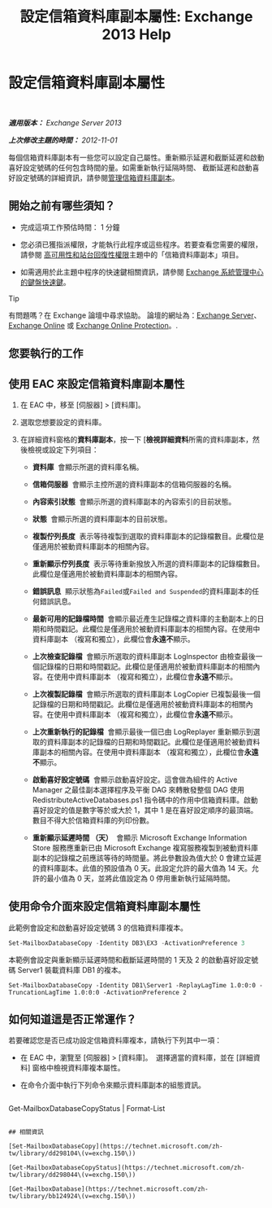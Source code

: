 ﻿---
title: '設定信箱資料庫副本屬性: Exchange 2013 Help'
TOCTitle: 設定信箱資料庫副本屬性
ms:assetid: cf186561-ab2c-45c0-90f5-8d3ecfabeeac
ms:mtpsurl: https://technet.microsoft.com/zh-tw/library/Dd351151(v=EXCHG.150)
ms:contentKeyID: 50474300
ms.date: 05/21/2018
mtps_version: v=EXCHG.150
ms.translationtype: MT
---

# 設定信箱資料庫副本屬性

 

_**適用版本：** Exchange Server 2013_

_**上次修改主題的時間：** 2012-11-01_

每個信箱資料庫副本有一些您可以設定自己屬性。重新顯示延遲和截斷延遲和啟動喜好設定號碼的任何包含時間的量。如需重新執行延隔時間、 截斷延遲和啟動喜好設定號碼的詳細資訊，請參閱[管理信箱資料庫副本](managing-mailbox-database-copies-exchange-2013-help.md)。

## 開始之前有哪些須知？

  - 完成這項工作預估時間： 1 分鐘

  - 您必須已獲指派權限，才能執行此程序或這些程序。若要查看您需要的權限，請參閱 [高可用性和站台回復性權限](high-availability-and-site-resilience-permissions-exchange-2013-help.md)主題中的「信箱資料庫副本」項目。

  - 如需適用於此主題中程序的快速鍵相關資訊，請參閱 [Exchange 系統管理中心的鍵盤快速鍵](keyboard-shortcuts-in-the-exchange-admin-center-exchange-online-protection-help.md)。


> [!TIP]  
> 有問題嗎？在 Exchange 論壇中尋求協助。 論壇的網址為：<a href="https://go.microsoft.com/fwlink/p/?linkid=60612">Exchange Server</a>、 <a href="https://go.microsoft.com/fwlink/p/?linkid=267542">Exchange Online</a> 或 <a href="https://go.microsoft.com/fwlink/p/?linkid=285351">Exchange Online Protection</a>。.




## 您要執行的工作

## 使用 EAC 來設定信箱資料庫副本屬性

1.  在 EAC 中，移至 \[伺服器\] \> \[資料庫\]。

2.  選取您想要設定的資料庫。

3.  在詳細資料窗格的**資料庫副本**，按一下 \[**檢視詳細資料**所需的資料庫副本，然後檢視或設定下列項目：
    
      - **資料庫**  會顯示所選的資料庫名稱。
    
      - **信箱伺服器**  會顯示主控所選的資料庫副本的信箱伺服器的名稱。
    
      - **內容索引狀態**  會顯示所選的資料庫副本的內容索引的目前狀態。
    
      - **狀態**  會顯示所選的資料庫副本的目前狀態。
    
      - **複製佇列長度**  表示等待複製到選取的資料庫副本的記錄檔數目。此欄位是僅適用於被動資料庫副本的相關內容。
    
      - **重新顯示佇列長度**  表示等待重新撥放入所選的資料庫副本的記錄檔數目。此欄位是僅適用於被動資料庫副本的相關內容。
    
      - **錯誤訊息**  顯示狀態為`Failed`或`Failed and Suspended`的資料庫副本的任何錯誤訊息。
    
      - **最新可用的記錄檔時間**  會顯示最近產生記錄檔之資料庫的主動副本上的日期和時間戳記。此欄位是僅適用於被動資料庫副本的相關內容。在使用中資料庫副本 （複寫和獨立），此欄位會**永遠不**顯示。
    
      - **上次檢查記錄檔**  會顯示所選取的資料庫副本 LogInspector 由檢查最後一個記錄檔的日期和時間戳記。此欄位是僅適用於被動資料庫副本的相關內容。在使用中資料庫副本 （複寫和獨立），此欄位會**永遠不**顯示。
    
      - **上次複製記錄檔**  會顯示所選取的資料庫副本 LogCopier 已複製最後一個記錄檔的日期和時間戳記。此欄位是僅適用於被動資料庫副本的相關內容。在使用中資料庫副本 （複寫和獨立），此欄位會**永遠不**顯示。
    
      - **上次重新執行的記錄檔**  會顯示最後一個已由 LogReplayer 重新顯示到選取的資料庫副本的記錄檔的日期和時間戳記。此欄位是僅適用於被動資料庫副本的相關內容。在使用中資料庫副本 （複寫和獨立），此欄位會**永遠不**顯示。
    
      - **啟動喜好設定號碼**  會顯示啟動喜好設定。這會做為組件的 Active Manager 之最佳副本選擇程序及平衡 DAG 來轉散發整個 DAG 使用 RedistributeActiveDatabases.ps1 指令碼中的作用中信箱資料庫。啟動喜好設定的值是數字等於或大於 1，其中 1 是在喜好設定順序的最頂端。數目不得大於信箱資料庫的列印份數。
    
      - **重新顯示延遲時間 （天）**  會顯示 Microsoft Exchange Information Store 服務應重新已由 Microsoft Exchange 複寫服務複製到被動資料庫副本的記錄檔之前應該等待的時間量。將此參數設為值大於 0 會建立延遲的資料庫副本。此值的預設值為 0 天。此設定允許的最大值為 14 天。允許的最小值為 0 天，並將此值設定為 0 停用重新執行延隔時間。

## 使用命令介面來設定信箱資料庫副本屬性

此範例會設定和啟動喜好設定號碼 3 的信箱資料庫複本。

```powershell
Set-MailboxDatabaseCopy -Identity DB3\EX3 -ActivationPreference 3
```

本範例會設定與重新顯示延遲時間和截斷延遲時間的 1 天及 2 的啟動喜好設定號碼 Server1 裝載資料庫 DB1 的複本。

    Set-MailboxDatabaseCopy -Identity DB1\Server1 -ReplayLagTime 1.0:0:0 -TruncationLagTime 1.0:0:0 -ActivationPreference 2

## 如何知道這是否正常運作？

若要確認您是否已成功設定信箱資料庫複本，請執行下列其中一項：

  - 在 EAC 中，瀏覽至 \[伺服器\] \> \[資料庫\]。  選擇適當的資料庫，並在 \[詳細資料\] 窗格中檢視資料庫複本屬性。

  - 在命令介面中執行下列命令來顯示資料庫副本的組態資訊。
    
    ```powershell
Get-MailboxDatabaseCopyStatus <DatabaseCopyName> | Format-List
```

## 相關資訊

[Set-MailboxDatabaseCopy](https://technet.microsoft.com/zh-tw/library/dd298104\(v=exchg.150\))

[Get-MailboxDatabaseCopyStatus](https://technet.microsoft.com/zh-tw/library/dd298044\(v=exchg.150\))

[Get-MailboxDatabase](https://technet.microsoft.com/zh-tw/library/bb124924\(v=exchg.150\))

